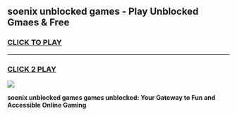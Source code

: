
## soenix unblocked games - Play Unblocked Gmaes & Free
<h3>
<a href="https://premium.freeplayer.one?title=soenix_unblocked_games&ref=19F">CLICK TO PLAY</a></h3>
<hr>

<h3>
<a href="https://premium.freeplayer.one?title=soenix_unblocked_games&ref=19F">CLICK 2 PLAY</a>
  
</h3>

<a href="https://premium.freeplayer.one?title=soenix_unblocked_games&ref=19F/"><img src="https://clearcache.store/games.png"></a>


**soenix unblocked games games unblocked: Your Gateway to Fun and Accessible Online Gaming**
